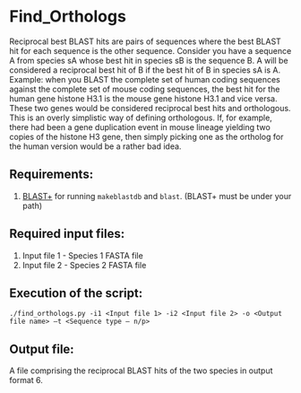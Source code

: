 # Find_Orthologs
Reciprocal best BLAST hits are pairs of sequences where the best BLAST hit for each sequence is the other sequence.
Consider you have a sequence A from species sA whose best hit in species sB is the sequence B. A will be considered a reciprocal best hit of B if the best hit of B in species sA is A. <br/>
Example: when you BLAST the complete set of human coding sequences against the complete set of mouse coding sequences, the best hit for the human gene histone H3.1 is the mouse gene histone H3.1 and vice versa. These two genes would be considered reciprocal best hits and orthologous. This is an overly simplistic way of defining orthologous. If, for example, there had been a gene duplication event in mouse lineage yielding two copies of the histone H3 gene, then simply picking one as the ortholog for the human version would be a rather bad idea.

## Requirements:
1. [BLAST+](ftp://ftp.ncbi.nlm.nih.gov/blast/executables/blast+/LATEST) for running `makeblastdb` and `blast`. (BLAST+ must be under your path)


## Required input files:
1. Input file 1 - Species 1 FASTA file
2. Input file 2 - Species 2 FASTA file

## Execution of the script:
`./find_orthologs.py -i1 <Input file 1> -i2 <Input file 2> -o <Output file name> –t <Sequence type – n/p>`

## Output file:
A file comprising the reciprocal BLAST hits of the two species in output format 6. 
